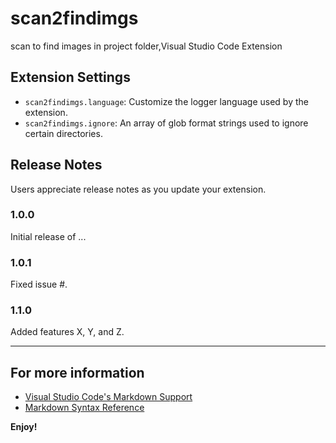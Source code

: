 # scan2findimgs

scan to find images in project folder,Visual Studio Code Extension

## Extension Settings

* `scan2findimgs.language`: Customize the logger language used by the extension.
* `scan2findimgs.ignore`: An array of glob format strings used to ignore certain directories.

## Release Notes

Users appreciate release notes as you update your extension.

### 1.0.0

Initial release of ...

### 1.0.1

Fixed issue #.

### 1.1.0

Added features X, Y, and Z.

---

## For more information

* [Visual Studio Code's Markdown Support](http://code.visualstudio.com/docs/languages/markdown)
* [Markdown Syntax Reference](https://help.github.com/articles/markdown-basics/)

**Enjoy!**
